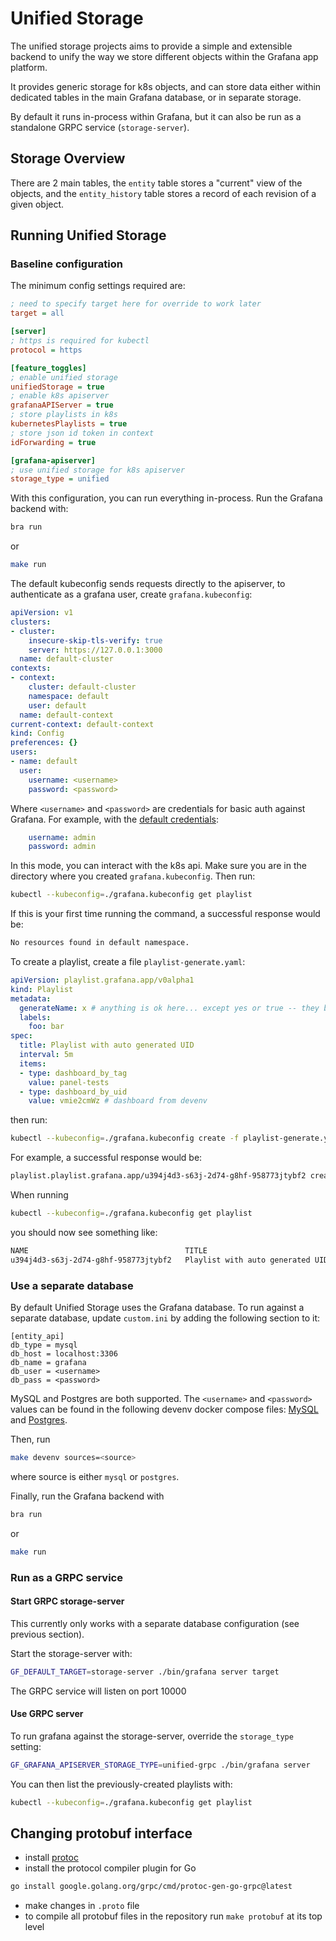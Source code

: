# Unified Storage

The unified storage projects aims to provide a simple and extensible backend to unify the way we store different objects within the Grafana app platform.

It provides generic storage for k8s objects, and can store data either within dedicated tables in the main Grafana database, or in separate storage.

By default it runs in-process within Grafana, but it can also be run as a standalone GRPC service (`storage-server`).

## Storage Overview

There are 2 main tables, the `entity` table stores a "current" view of the objects, and the `entity_history` table stores a record of each revision of a given object.

## Running Unified Storage

### Baseline configuration

The minimum config settings required are:

```ini
; need to specify target here for override to work later
target = all

[server]
; https is required for kubectl
protocol = https

[feature_toggles]
; enable unified storage
unifiedStorage = true
; enable k8s apiserver
grafanaAPIServer = true
; store playlists in k8s
kubernetesPlaylists = true
; store json id token in context
idForwarding = true

[grafana-apiserver]
; use unified storage for k8s apiserver
storage_type = unified
```

With this configuration, you can run everything in-process. Run the Grafana backend with:

```sh
bra run
```

or 

```sh
make run
```

The default kubeconfig sends requests directly to the apiserver, to authenticate as a grafana user, create `grafana.kubeconfig`:
```yaml
apiVersion: v1
clusters:
- cluster:
    insecure-skip-tls-verify: true
    server: https://127.0.0.1:3000
  name: default-cluster
contexts:
- context:
    cluster: default-cluster
    namespace: default
    user: default
  name: default-context
current-context: default-context
kind: Config
preferences: {}
users:
- name: default
  user:
    username: <username>
    password: <password>
```
Where `<username>` and `<password>` are credentials for basic auth against Grafana. For example, with the [default credentials](https://github.com/grafana/grafana/blob/HEAD/contribute/developer-guide.md#backend):
```yaml
    username: admin
    password: admin
```

In this mode, you can interact with the k8s api. Make sure you are in the directory where you created `grafana.kubeconfig`. Then run:
```sh
kubectl --kubeconfig=./grafana.kubeconfig get playlist
```

If this is your first time running the command, a successful response would be:
```sh
No resources found in default namespace.
```

To create a playlist, create a file `playlist-generate.yaml`:
```yaml
apiVersion: playlist.grafana.app/v0alpha1
kind: Playlist
metadata:
  generateName: x # anything is ok here... except yes or true -- they become boolean!
  labels:
    foo: bar
spec:
  title: Playlist with auto generated UID
  interval: 5m
  items:
  - type: dashboard_by_tag
    value: panel-tests
  - type: dashboard_by_uid
    value: vmie2cmWz # dashboard from devenv
```
then run:
```sh
kubectl --kubeconfig=./grafana.kubeconfig create -f playlist-generate.yaml
```

For example, a successful response would be:
```sh
playlist.playlist.grafana.app/u394j4d3-s63j-2d74-g8hf-958773jtybf2 created
```

When running 
```sh
kubectl --kubeconfig=./grafana.kubeconfig get playlist
```
you should now see something like:
```sh
NAME                                   TITLE                              INTERVAL   CREATED AT
u394j4d3-s63j-2d74-g8hf-958773jtybf2   Playlist with auto generated UID   5m         2023-12-14T13:53:35Z 
```

### Use a separate database

By default Unified Storage uses the Grafana database. To run against a separate database, update `custom.ini` by adding the following section to it:

```
[entity_api]
db_type = mysql
db_host = localhost:3306
db_name = grafana
db_user = <username>
db_pass = <password>
```

MySQL and Postgres are both supported. The `<username>` and `<password>` values can be found in the following devenv docker compose files: [MySQL](https://github.com/grafana/grafana/blob/main/devenv/docker/blocks/mysql/docker-compose.yaml#L6-L7) and [Postgres](https://github.com/grafana/grafana/blob/main/devenv/docker/blocks/postgres/docker-compose.yaml#L4-L5).

Then, run
```sh
make devenv sources=<source>
```
where source is either `mysql` or `postgres`.

Finally, run the Grafana backend with

```sh
bra run
```
or
```sh
make run
```

### Run as a GRPC service

#### Start GRPC storage-server

This currently only works with a separate database configuration (see previous section).

Start the storage-server with:
```sh
GF_DEFAULT_TARGET=storage-server ./bin/grafana server target
```

The GRPC service will listen on port 10000

#### Use GRPC server

To run grafana against the storage-server, override the `storage_type` setting:
```sh
GF_GRAFANA_APISERVER_STORAGE_TYPE=unified-grpc ./bin/grafana server
```

You can then list the previously-created playlists with:
```sh
kubectl --kubeconfig=./grafana.kubeconfig get playlist
```

## Changing protobuf interface

- install [protoc](https://grpc.io/docs/protoc-installation/)
- install the protocol compiler plugin for Go
```sh
go install google.golang.org/grpc/cmd/protoc-gen-go-grpc@latest
```
- make changes in `.proto` file
- to compile all protobuf files in the repository run `make protobuf` at its top level
